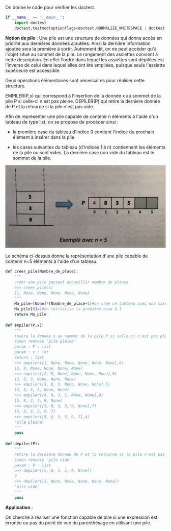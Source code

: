 On donne le code pour vérifier les doctest.

```python    
if __name__ == '__main__':
    import doctest
    doctest.testmod(optionflags=doctest.NORMALIZE_WHITESPACE | doctest.ELLIPSIS, verbose=True)
```

**Notion de pile** :
Une pile est une structure de données qui donne accès en priorité aux dernières données ajoutées. Ainsi la dernière information ajoutée sera la première à sortir. Autrement dit, on ne peut accéder qu'à l'objet situé au  sommet de la pile.
Le rangement des assiettes convient à cette description. En effet l'ordre dans lequel les assiettes sont dépilées est l'inverse de celui dans lequel elles ont été empilées, puisque seule l'assiette supérieure est accessible.

Deux opérations élémentaires sont nécessaires pour réaliser cette structure.

EMPILER(P,x) qui correspond à l'insertion de la donnée x au sommet de la pile P si celle-ci n'est pas pleine.
DEPILER(P) qui retire la dernière donnée de P et la retourne si la pile n'est pas vide.

Afin de représenter une pile capable de contenir n éléments à l'aide d'un tableau de type list, on se propose de procéder ainsi : 

- la première case du tableau d'indice 0 contient l'indice du prochain élément à insérer dans la pile

- les cases suivantes du tableau (d'indices 1 à n) contiennent les éléments de la pile ou sont vides. La dernière case non vide du tableau est le sommet de la pile.

<img src="assets/pile.jpeg">

Le schéma ci-dessus donne la représentation d'une pile capable de contenir n=5 éléments à l'aide d'un tableau.

```python 
def creer_pile(Nombre_de_place):
    """
    créer une pile pouvant accueillir nombre de places
    >>> creer_pile(5)
    [1, None, None, None, None, None]
    """
    Ma_pile=[None]*(Nombre_de_place+1)#on crée un tableau avec une case de plus
    Ma_pile[0]=1#on initialise la première case à 1
    return Ma_pile

def empiler(P,x):
    """
    insère la donnée x au sommet de la pile P si celle-ci n'est pas pleine
    sinon renvoie 'pile pleine'
    param : P : list
    param : x : int
    return : list
    >>> empiler([1, None, None, None, None, None],8)
    [2, 8, None, None, None, None]
    >>> empiler([2, 8, None, None, None, None],3)
    [3, 8, 3, None, None, None]
    >>> empiler([3, 8, 3, None, None, None],5)
    [4, 8, 3, 5, None, None]
    >>> empiler([4, 8, 3, 5, None, None],9)
    [5, 8, 3, 5, 9, None]
    >>> empiler([5, 8, 3, 5, 9, None],7)
    [5, 8, 3, 5, 9, 7]
    >>> empiler([5, 8, 3, 5, 9, 7],4)
    'pile pleine'
    """
    pass

def depiler(P):
    """
    retire la dernière donnée de P et la retourne si la pile n'est pas vide
    sinon renvoie 'pile vide'
    param : P : list
    >>> depiler([5, 8, 3, 5, 9, None])
    9
    >>> depiler([1, None, None, None, None, None])
    'pile vide'    
    """
    pass

```    

**Application** :

On cherche à réaliser une fonction capable de dire si une expression est erronée ou pas du point de vue du parenthèsage en utilisant une pile.


